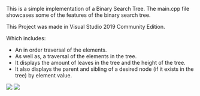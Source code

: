 This is a simple implementation of a Binary Search Tree. The main.cpp file showcases some of the features of the binary search tree.

This Project was made in Visual Studio 2019 Community Edition.

Which includes:
- An in order traversal of the elements.
- As well as, a traversal of the elements in the tree.
- It displays the amount of leaves in the tree and the height of the tree.
- It also displays the parent and sibling of a desired node (if it exists in the tree) by element value.

<img src="https://github.com/RyanSpadt/CPP/blob/master/Personal%20Projects/Binary%20Search%20Tree/images/bst%20img1.JPG">
<img src="https://github.com/RyanSpadt/CPP/blob/master/Personal%20Projects/Binary%20Search%20Tree/images/bst%20img2.JPG">
